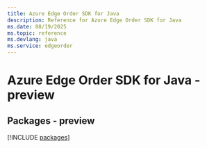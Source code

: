 ```yaml
---
title: Azure Edge Order SDK for Java
description: Reference for Azure Edge Order SDK for Java
ms.date: 08/19/2025
ms.topic: reference
ms.devlang: java
ms.service: edgeorder
---
```

# Azure Edge Order SDK for Java - preview
## Packages - preview
[!INCLUDE [packages](edge-order-index.md)]